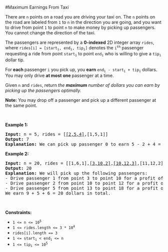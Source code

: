#Maximum Earnings From Taxi
<p>There are <code>n</code> points on a road you are driving your taxi on. The <code>n</code> points on the road are labeled from <code>1</code> to <code>n</code> in the direction you are going, and you want to drive from point <code>1</code> to point <code>n</code> to make money by picking up passengers. You cannot change the direction of the taxi.</p>
<p>The passengers are represented by a <strong>0-indexed</strong> 2D integer array <code>rides</code>, where <code>rides[i] = [start<sub>i</sub>, end<sub>i</sub>, tip<sub>i</sub>]</code> denotes the <code>i<sup>th</sup></code> passenger requesting a ride from point <code>start<sub>i</sub></code> to point <code>end<sub>i</sub></code> who is willing to give a <code>tip<sub>i</sub></code> dollar tip.</p>
<p>For<strong> each </strong>passenger <code>i</code> you pick up, you <strong>earn</strong> <code>end<sub>i</sub> - start<sub>i</sub> + tip<sub>i</sub></code> dollars. You may only drive <b>at most one </b>passenger at a time.</p>
<p>Given <code>n</code> and <code>rides</code>, return <em>the <strong>maximum</strong> number of dollars you can earn by picking up the passengers optimally.</em></p>
<p><strong>Note:</strong> You may drop off a passenger and pick up a different passenger at the same point.</p>
<p> </p>
<p><strong class="example">Example 1:</strong></p>
<pre><strong>Input:</strong> n = 5, rides = [<u>[2,5,4]</u>,[1,5,1]]
<strong>Output:</strong> 7
<strong>Explanation:</strong> We can pick up passenger 0 to earn 5 - 2 + 4 = 7 dollars.
</pre>
<p><strong class="example">Example 2:</strong></p>
<pre><strong>Input:</strong> n = 20, rides = [[1,6,1],<u>[3,10,2]</u>,<u>[10,12,3]</u>,[11,12,2],[12,15,2],<u>[13,18,1]</u>]
<strong>Output:</strong> 20
<strong>Explanation:</strong> We will pick up the following passengers:
- Drive passenger 1 from point 3 to point 10 for a profit of 10 - 3 + 2 = 9 dollars.
- Drive passenger 2 from point 10 to point 12 for a profit of 12 - 10 + 3 = 5 dollars.
- Drive passenger 5 from point 13 to point 18 for a profit of 18 - 13 + 1 = 6 dollars.
We earn 9 + 5 + 6 = 20 dollars in total.</pre>
<p> </p>
<p><strong>Constraints:</strong></p>
<ul>
<li><code>1 &lt;= n &lt;= 10<sup>5</sup></code></li>
<li><code>1 &lt;= rides.length &lt;= 3 * 10<sup>4</sup></code></li>
<li><code>rides[i].length == 3</code></li>
<li><code>1 &lt;= start<sub>i</sub> &lt; end<sub>i</sub> &lt;= n</code></li>
<li><code>1 &lt;= tip<sub>i</sub> &lt;= 10<sup>5</sup></code></li>
</ul>

